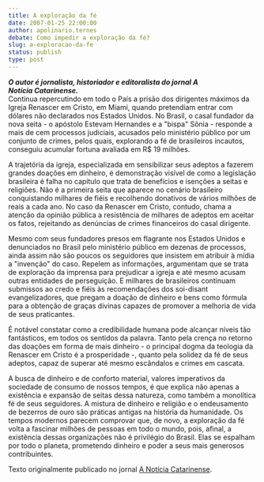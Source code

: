 ```yaml
---
title: A exploração da fé
date: 2007-01-25 22:00:00
author: apolinario.ternes
debate: Como impedir a exploração da fé?
slug: a-exploracao-da-fe
status: publish 
type: post
---
```


***O autor é jornalista, historiador e editoralista do jornal A  
Notícia Catarinense.***  
Continua repercutindo em todo o País a prisão dos dirigentes máximos da Igreja Renascer em Cristo, em Miami, quando pretendiam entrar com dólares não declarados nos Estados Unidos. No Brasil, o casal fundador da nova seita - o apóstolo Estevam Hernandes e a "bispa" Sônia - responde a mais de cem processos judiciais, acusados pelo ministério público por um conjunto de crimes, pelos quais, explorando a fé de brasileiros incautos, conseguiu acumular fortuna avaliada em R$ 19 milhões.  
  
A trajetória da igreja, especializada em sensibilizar seus adeptos a fazerem grandes doações em dinheiro, é demonstração visível de como a legislação brasileira é falha no capítulo que trata de benefícios e isenções a seitas e religiões. Não é a primeira seita que aparece no cenário brasileiro conquistando milhares de fiéis e recolhendo donativos de vários milhões de reais a cada ano. No caso da Renascer em Cristo, contudo, chama a atenção da opinião pública a resistência de milhares de adeptos em aceitar os fatos, rejeitando as denúncias de crimes financeiros do casal dirigente.  
  
Mesmo com seus fundadores presos em flagrante nos Estados Unidos e denunciados no Brasil pelo ministério público em dezenas de processos, ainda assim não são poucos os seguidores que insistem em atribuir à mídia a "invenção" do caso. Repelem as informações, argumentam que se trata de exploração da imprensa para prejudicar a igreja e até mesmo acusam outras entidades de perseguição. E milhares de brasileiros continuam submissos ao credo e fiéis às recomendações dos soi-disant evangelizadores, que pregam a doação de dinheiro e bens como fórmula para a obtenção de graças divinas capazes de promover a melhoria de vida de seus praticantes.  
  
É notável constatar como a credibilidade humana pode alcançar níveis tão fantásticos, em todos os sentidos da palavra. Tanto pela crença no retorno das doações em forma de mais dinheiro - o principal dogma da teologia da Renascer em Cristo é a prosperidade -, quanto pela solidez da fé de seus adeptos, capaz de superar até mesmo escândalos e crimes em cascata.  
  
A busca de dinheiro e de conforto material, valores imperativos da  
sociedade de consumo de nossos tempos, é que explica não apenas a existência e expansão de seitas dessa natureza, como também a monolítica fé de seus seguidores. A mistura de dinheiro e religião e o endeusamento de bezerros de ouro são práticas antigas na história da humanidade. Os tempos modernos parecem comprovar que, de novo, a exploração da fé volta a fascinar milhões de pessoas em todo o mundo, pois, afinal, a existência dessas organizações não é privilégio do Brasil. Elas se espalham por todo o planeta, prometendo dinheiro e poder a seus mais generosos contribuintes.  
  
Texto originalmente publicado no jornal [A Notícia Catarinense](http://www.an.com.br).
